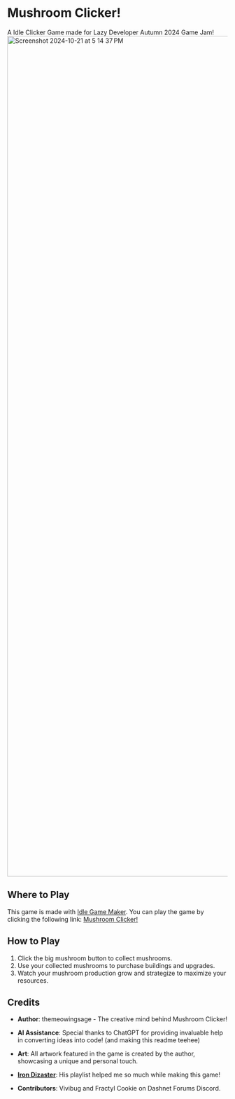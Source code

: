 # Mushroom Clicker!

A Idle Clicker Game made for Lazy Developer Autumn 2024 Game Jam!
<img width="1920" alt="Screenshot 2024-10-21 at 5 14 37 PM" src="https://github.com/user-attachments/assets/5df08e5f-7a42-490b-87e6-4d9c037b5582">

## Where to Play
This game is made with [Idle Game Maker](https://orteil.dashnet.org/igm/). You can play the game by clicking the following link: [Mushroom Clicker!](https://orteil.dashnet.org/igm/index.html?g=ys0Tdq9p)

## How to Play
1. Click the big mushroom button to collect mushrooms.
2. Use your collected mushrooms to purchase buildings and upgrades.
3. Watch your mushroom production grow and strategize to maximize your resources.

## Credits

- **Author**: themeowingsage - The creative mind behind Mushroom Clicker!

- **AI Assistance**: Special thanks to ChatGPT for providing invaluable help in converting ideas into code! (and making this readme teehee)

- **Art**: All artwork featured in the game is created by the author, showcasing a unique and personal touch.

- [**Iron Dizaster**](https://youtube.com/playlist?list=PLk6ZXmsEp_yN-z3C_rRZW9O20uil-I1ri&si=2XyFN5tjy80k-pe3): His playlist helped me so much while making this game!

- **Contributors**: Vivibug and Fractyl Cookie on Dashnet Forums Discord.